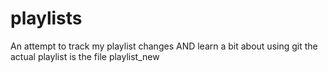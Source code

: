 # playlists

An attempt to track my playlist changes AND learn a bit about using git
the actual playlist is the file playlist_new

